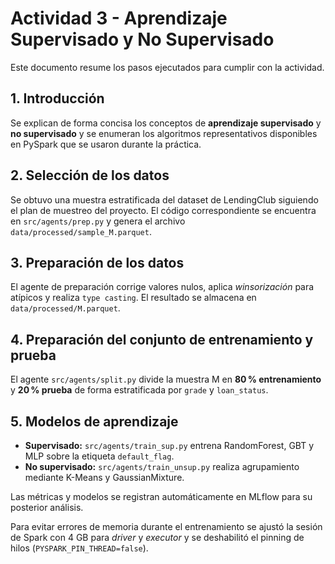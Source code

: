 # Actividad 3 - Aprendizaje Supervisado y No Supervisado

Este documento resume los pasos ejecutados para cumplir con la actividad.

## 1. Introducción
Se explican de forma concisa los conceptos de **aprendizaje supervisado** y **no supervisado** y se enumeran los algoritmos representativos disponibles en PySpark que se usaron durante la práctica.

## 2. Selección de los datos
Se obtuvo una muestra estratificada del dataset de LendingClub siguiendo el plan de muestreo del proyecto. El código correspondiente se encuentra en `src/agents/prep.py` y genera el archivo `data/processed/sample_M.parquet`.

## 3. Preparación de los datos
El agente de preparación corrige valores nulos, aplica *winsorización* para atípicos y realiza `type casting`. El resultado se almacena en `data/processed/M.parquet`.

## 4. Preparación del conjunto de entrenamiento y prueba
El agente `src/agents/split.py` divide la muestra M en **80 % entrenamiento** y **20 % prueba** de forma estratificada por `grade` y `loan_status`.

## 5. Modelos de aprendizaje
- **Supervisado:** `src/agents/train_sup.py` entrena RandomForest, GBT y MLP sobre la etiqueta `default_flag`.
- **No supervisado:** `src/agents/train_unsup.py` realiza agrupamiento mediante K-Means y GaussianMixture.

Las métricas y modelos se registran automáticamente en MLflow para su posterior análisis.

Para evitar errores de memoria durante el entrenamiento se ajustó la sesión de
Spark con 4&nbsp;GB para *driver* y *executor* y se deshabilitó el pinning de
hilos (`PYSPARK_PIN_THREAD=false`).
